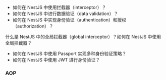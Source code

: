 - 如何在 NestJS 中使用拦截器（interceptor）？
- 如何在 NestJS 中进行数据验证（data validation）？
- 如何在 NestJS 中实现身份验证（authentication）和授权（authorization）？

什么是 NestJS 中的全局拦截器（global interceptor）？如何在 NestJS 中使用全局拦截器？

- 如何在 NestJS 中使用 Passport 实现多种身份验证策略？
- 如何在 NestJS 中使用 JWT 进行身份验证？



### AOP